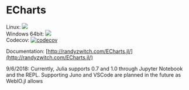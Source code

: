 # ECharts

Linux: [![](https://travis-ci.org/randyzwitch/ECharts.jl.svg?branch=master)](https://travis-ci.org/randyzwitch/ECharts.jl) </br>
Windows 64bit: [![](https://ci.appveyor.com/api/projects/status/gjtp90yuv6wy87wn?svg=true)](https://ci.appveyor.com/project/randyzwitch/echarts-jl) </br>
Codecov: [![codecov](https://codecov.io/gh/randyzwitch/ECharts.jl/branch/master/graph/badge.svg)](https://codecov.io/gh/randyzwitch/ECharts.jl)


Documentation: [http://randyzwitch.com/ECharts.jl/](http://randyzwitch.com/ECharts.jl/)

9/6/2018: Currently, Julia supports 0.7 and 1.0 through Jupyter Notebook and the REPL. Supporting Juno and VSCode are planned in the future as WebIO.jl allows
